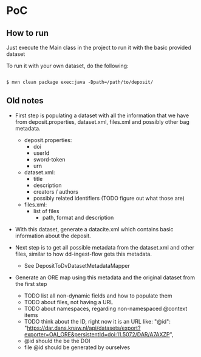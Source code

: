 # PoC

## How to run

Just execute the Main class in the project to run it with the basic provided dataset

To run it with your own dataset, do the following:

```shell

$ mvn clean package exec:java -Dpath=/path/to/deposit/
```

## Old notes

* First step is populating a dataset with all the information that we have from deposit.properties, dataset.xml, files.xml and possibly other bag metadata.
    * deposit.properties:
        - doi
        - userId
        - sword-token
        - urn
    * dataset.xml:
        - title
        - description
        - creators / authors
        - possibly related identifiers (TODO figure out what those are)
    * files.xml:
        - list of files
            - path, format and description

* With this dataset, generate a datacite.xml which contains basic information about the deposit.

* Next step is to get all possible metadata from the dataset.xml and other files, similar to how dd-ingest-flow gets this metadata.
    - See DepositToDvDatasetMetadataMapper

* Generate an ORE map using this metadata and the original dataset from the first step
    - TODO list all non-dynamic fields and how to populate them
    - TODO about files, not having a URL
    - TODO about namespaces, regarding non-namespaced @context items
    - TODO think about the ID, right now it is an URL like:   "@id": "https://dar.dans.knaw.nl/api/datasets/export?exporter=OAI_ORE&persistentId=doi:11.5072/DAR/A7AXZP",
    - @id should the be the DOI
    - file @id should be generated by ourselves



